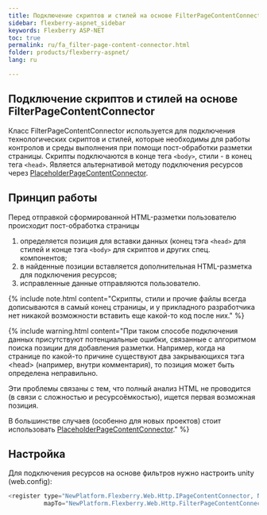 ```yaml
---
title: Подключение скриптов и стилей на основе FilterPageContentConnector
sidebar: flexberry-aspnet_sidebar
keywords: Flexberry ASP-NET
toc: true
permalink: ru/fa_filter-page-content-connector.html
folder: products/flexberry-aspnet/
lang: ru

---
```


## Подключение скриптов и стилей на основе FilterPageContentConnector
Класс FilterPageContentConnector используется для подключения технологических скриптов и стилей, которые необходимы для работы контролов и среды выполнения при помощи пост-обработки разметки страницы. Скрипты подключаются в конце тега `<body>`, стили - в конец тега `<head>`.
Является альтернативой методу подключения ресурсов через [PlaceholderPageContentConnector](placeholder-page-content-connector.html).

## Принцип работы
Перед отправкой сформированной HTML-разметки пользователю происходит пост-обработка страницы

1. определяется позиция для вставки данных (конец тэга `<head>` для стилей и конце тэга `<body>` для скриптов и других спец. компонентов;
2. в найденные позиции вставляется дополнительная HTML-разметка для подключения ресурсов;
3. исправленные данные отправляются пользователю.

{% include note.html content="Скрипты, стили и прочие файлы всегда дописываются в самый конец страницы, и у прикладного разработчика нет никакой возможности вставить еще какой-то код после них." %}

{% include warning.html content="При таком способе подключения данных присутствуют потенциальные ошибки, связанные с алгоритмом поиска позиции для добавления разметки. Например, когда на странице по какой-то причине существуют два закрывающихся тэга &lt;head&gt; (например, внутри комментария), то позиция может быть определена неправильно.

Эти проблемы связаны с тем, что полный анализ HTML не проводится (в связи с сложностью и ресурсоёмкостью), ищется первая возможная позиция.

В большинстве случаев (особенно для новых проектов) стоит использовать [PlaceholderPageContentConnector](fa_placeholder-page-content-connector.html)." %}

## Настройка
Для подключения ресурсов на основе фильтров нужно настроить unity (web.config):

```cs
<register type="NewPlatform.Flexberry.Web.Http.IPageContentConnector, NewPlatform.Flexberry.Web.Http"
          mapTo="NewPlatform.Flexberry.Web.Http.FilterPageContentConnector, NewPlatform.Flexberry.Web.Http" />
```
